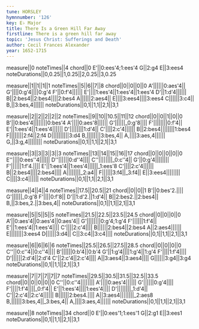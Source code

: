 ```yaml
---
tune: HORSLEY
hymnnumber: '126'
key: E♭ Major
title: There Is a Green Hill Far Away
firstline: There is a green hill far away
topic: 'Jesus Christ: Sufferings and Death'
author: Cecil Frances Alexander
year: 1652-1715
---
```

measure||0
noteTimes||4
chord||0
E'||0:ees'4;1:ees'4
G||2:g4
E||3:ees4
noteDurations||0,0.25||1,0.25||2,0.25||3,0.25

measure||1||1||1||1
noteTimes||5||6||7||8
chord||0||0||0||0
A'||||||0:aes'4||
G'||||0:g'4||||0:g'4
F'||0:f'4||||||
E'||||1:ees'4||1:ees'4||1:ees'4
D'||1:d'4||||||
B||2:bes4||2:bes4||||2:bes4
A||||||2:aes4||
E||||3:ees4||||3:ees4
C||||||3:c4||
B,||3:bes,4||||||
noteDurations||0,1||1,1||2,1||3,1

measure||2||2||2||2||2
noteTimes||9||10||10.5||11||12
chord||0||0||1||0||0
B'||0:bes'4||||||||0:bes'4
A'||||0:aes'8||||||
G'||||||_0:g'8||||
F'||||||||0:f'4||
E'||1:ees'4||1:ees'4||||||
D'||||||||1:d'4||
C'||||2:c'4||||||
B||2:bes4||||||||1:bes4
F||||||||2:f4||2:f4
D||||||||||3:d4
B,||||||||3:bes,4||
A,||||3:aes,4||||||
G,||3:g,4||||||||
noteDurations||0,1||1,1||2,1||3,1

measure||3||3||3||3||3
noteTimes||13||14||15||16||17
chord||0||0||0||0||0
E''||||0:ees''4||||||
D''||||||0:d''4||||
C''||||||||_0:c''4||
G'||0:g'4||||||||
F'||||||1:f'4.||||
E'||1:ees'4||1:ees'4||||||_1:ees'8
C'||||2:c'4||||||
B||2:bes4||||2:bes4||||
A||||||||_2:a4||
F||||||3:f4||_3:f4||
E||3:ees4||||||||
C||||3:c4||||||
noteDurations||0,1||1,1||2,1||3,1

measure||4||4||4
noteTimes||17.5||20.5||21
chord||0||0||1
B'||0:bes'2.||||
G'||||||_0:g'8
F'||||0:f'8||
D'||1:d'2.||1:d'4||
B||2:bes2.||2:bes4||
B,||3:bes,2.||3:bes,4||
noteDurations||0,1||1,1||2,1||3,1

measure||5||5||5||5
noteTimes||21.5||22.5||23.5||24.5
chord||0||0||0||0
A'||0:aes'4||0:aes'4||0:aes'4||
G'||||||||0:g'4;1:g'4
F'||||||1:f'4||
E'||1:ees'4||1:ees'4||||
C'||||2:c'4||||
B||||||2:bes4||2:bes4
A||2:aes4||||||
E||||||||3:ees4
D||||||3:d4||
C||3:c4||3:c4||||
noteDurations||0,1||1,1||2,1||3,1

measure||6||6||6||6
noteTimes||25.5||26.5||27.5||28.5
chord||0||0||0||0
C''||0:c''4||0:c''4||||
B'||||||0:b'4||0:b'4
G'||1:g'4||||1:g'4||1:g'4
F'||||1:f'4||||
D'||||||2:d'4||2:d'4
C'||2:c'4||2:c'4||||
A||3:aes4||3:aes4||||
G||||||3:g4||3:g4
noteDurations||0,1||1,1||2,1||3,1

measure||7||7||7||7||7
noteTimes||29.5||30.5||31.5||32.5||33.5
chord||0||0||0||0||0
C''||0:c''4||||||||
A'||||0:aes'4||||||
G'||||||0:g'4||||
F'||||1:f'4||||_0:f'4||
E'||1:ees'4||||1:ees'4||||
D'||||||||_1:d'4||
C'||2:c'4||2:c'4||||||
B||||||2:bes4.||||
A||3:aes4||||||||_2:aes8
B,||||||3:bes,4||_3:bes,4||
A,||||3:aes,4||||||
noteDurations||0,1||1,1||2,1||3,1

measure||8
noteTimes||34
chord||0
E'||0:ees'1;1:ees'1
G||2:g1
E||3:ees1
noteDurations||0,1||1,1||2,1||3,1

